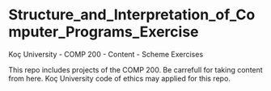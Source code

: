 # Structure_and_Interpretation_of_Computer_Programs_Exercise
Koç University - COMP 200 - Content - Scheme Exercises 

This repo includes projects of the COMP 200. Be carrefull for taking content from here. 
Koç University code of ethics may applied for this repo. 
